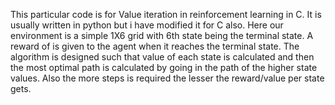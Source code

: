 This particular code is for Value iteration in reinforcement learning in C.
It is usually written in python but i have modified it for C also. Here our environment is a simple 1X6 grid with 6th state being the terminal state.
A reward of is given to the agent when it reaches the terminal state.
The algorithm is designed such that value of each state is calculated and then the most optimal path is calculated by going in the path of the higher state values.
Also the more steps is required the lesser the reward/value per state gets.
